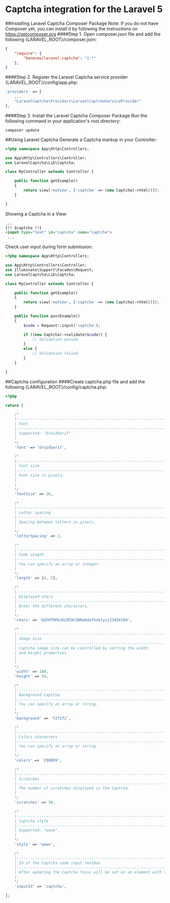 # Captcha integration for the Laravel 5
##Installing Laravel Captcha Composer Package
Note: If you do not have Composer yet, you can install it by following the instructions on https://getcomposer.org
####Step 1. Open composer.json file and add the following 
{LARAVEL_ROOT}/composer.json:
```json
{
    "require": {
        "bonecms/laravel-captcha": "1.*"
    },
}
```
####Step 2. Register the Laravel Captcha service provider
{LARAVEL_ROOT}/config/app.php:
```php
'providers' => [
    ...
    "LaravelCaptcha\Providers\LaravelCaptchaServiceProvider"
],
```
####Step 3. Install the Laravel Captcha Composer Package
Run the following command in your application's root directory:
```
composer update
```
##Using Laravel Captcha
Generate a Captcha markup in your Controller:
```php
<?php namespace App\Http\Controllers;

use App\Http\Controllers\Controller;
use LaravelCaptcha\Lib\Captcha;

class MyController extends Controller {

    public function getExample() 
    {
        return view('myView', ['captcha' => (new Captcha)->html()]);
    }

}
```
Showing a Captcha in a View:
```html
...
{!! $captcha !!}
<input type="text" id="captcha" name="captcha">
 ...
```
Check user input during form submission:
```php
<?php namespace App\Http\Controllers;

use App\Http\Controllers\Controller;
use Illuminate\Support\Facades\Request;
use LaravelCaptcha\Lib\Captcha;

class MyController extends Controller {

    public function getExample() 
    {
        return view('myView', ['captcha' => (new Captcha)->html()]);
    }

    public function postExample()
    {
    	$code = Request::input('captcha');

	    if ((new Captcha)->validate($code)) {
	    	// Validation passed
	    } 
	    else {
	    	// Validation failed
	    }
    }

}
```
##Captcha configuration
####Create captcha.php file and add the following
{LARAVEL_ROOT}/config/captcha.php:
```php
<?php

return [

	/*
	|--------------------------------------------------------------------------
	| Font
	|--------------------------------------------------------------------------
	| Supported: "DroidSerif".
	|
	*/
	'font' => 'DroidSerif',

	/*
	|--------------------------------------------------------------------------
	| Font size
	|--------------------------------------------------------------------------
	| Font size in pixels.
	| 
	|
	*/
	'fontSize' => 26,

	/*
	|--------------------------------------------------------------------------
	| Letter spacing
	|--------------------------------------------------------------------------
	| Spacing between letters in pixels.
	|
	*/
	'letterSpacing' => 2,

	/*
	|--------------------------------------------------------------------------
	| Code Length
	|--------------------------------------------------------------------------
	| You can specify an array or integer.
	|
	*/
	'length' => [4, 5],

	/*
	|--------------------------------------------------------------------------
	| Displayed chars
	|--------------------------------------------------------------------------
	| Enter the different characters.
	|
	*/
	'chars' => 'QSFHTRPAJKLMZXCVBNabdefhxktyzj23456789',

	/*
	|--------------------------------------------------------------------------
	| Image Size
	|--------------------------------------------------------------------------
	| Captcha image size can be controlled by setting the width 
	| and height properties.
	| 
	|
	*/
	'width' => 180,
	'height' => 50,

	/*
	|--------------------------------------------------------------------------
	| Background Captcha
	|--------------------------------------------------------------------------
	| You can specify an array or string.
	|
	*/
	'background' => 'f2f2f2',

	/*
	|--------------------------------------------------------------------------
	| Colors characters
	|--------------------------------------------------------------------------
	| You can specify an array or string.
	|
	*/
	'colors' => '2980b9',

	/*
	|--------------------------------------------------------------------------
	| Scratches
	|--------------------------------------------------------------------------
	| The number of scratches displayed in the Captcha.
	|
	*/
	'scratches' => 30,

	/*
	|--------------------------------------------------------------------------
	| Captcha style
	|--------------------------------------------------------------------------
	| Supported: "wave".
	|
	*/
	'style' => 'wave',

	/*
	|--------------------------------------------------------------------------
	| Id of the Captcha code input textbox
	|--------------------------------------------------------------------------
	| After updating the Captcha focus will be set on an element with this id.
	|
	*/
	'inputId' => 'captcha',

];
```